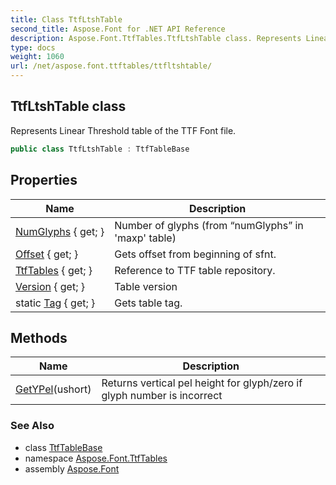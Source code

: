 ```yaml
---
title: Class TtfLtshTable
second_title: Aspose.Font for .NET API Reference
description: Aspose.Font.TtfTables.TtfLtshTable class. Represents Linear Threshold table of the TTF Font file
type: docs
weight: 1060
url: /net/aspose.font.ttftables/ttfltshtable/
---
```

## TtfLtshTable class

Represents Linear Threshold table of the TTF Font file.

```csharp
public class TtfLtshTable : TtfTableBase
```

## Properties

| Name | Description |
| --- | --- |
| [NumGlyphs](../../aspose.font.ttftables/ttfltshtable/numglyphs/) { get; } | Number of glyphs (from “numGlyphs” in 'maxp' table) |
| [Offset](../../aspose.font.ttftables/ttftablebase/offset/) { get; } | Gets offset from beginning of sfnt. |
| [TtfTables](../../aspose.font.ttftables/ttftablebase/ttftables/) { get; } | Reference to TTF table repository. |
| [Version](../../aspose.font.ttftables/ttfltshtable/version/) { get; } | Table version |
| static [Tag](../../aspose.font.ttftables/ttfltshtable/tag/) { get; } | Gets table tag. |

## Methods

| Name | Description |
| --- | --- |
| [GetYPel](../../aspose.font.ttftables/ttfltshtable/getypel/)(ushort) | Returns vertical pel height for glyph/zero if glyph number is incorrect |

### See Also

* class [TtfTableBase](../ttftablebase/)
* namespace [Aspose.Font.TtfTables](../../aspose.font.ttftables/)
* assembly [Aspose.Font](../../)


